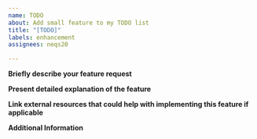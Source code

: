 ```yaml
---
name: TODO
about: Add small feature to my TODO list
title: "[TODO]"
labels: enhancement
assignees: neqs20

---
```


**Briefly describe your feature request**


**Present detailed explanation of the feature**


**Link external resources that could help with implementing this feature if applicable**

**Additional Information**
